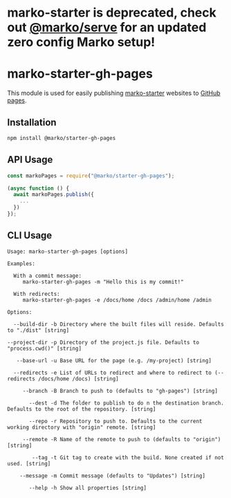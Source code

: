 # marko-starter is deprecated, check out [@marko/serve](https://github.com/marko-js/cli/blob/master/packages/serve/README.md) for an updated zero config Marko setup!

# marko-starter-gh-pages

This module is used for easily publishing [marko-starter](https://github.com/marko-js/marko-starter)
websites to [GitHub pages](https://pages.github.com/).

## Installation

```bash
npm install @marko/starter-gh-pages
```

## API Usage

```js
const markoPages = require("@marko/starter-gh-pages");

(async function () {
  await markoPages.publish({
    ...
  })
});
```

## CLI Usage

```
Usage: marko-starter-gh-pages [options]

Examples:

  With a commit message:
     marko-starter-gh-pages -m "Hello this is my commit!"

  With redirects:
     marko-starter-gh-pages -e /docs/home /docs /admin/home /admin

Options:

  --build-dir -b Directory where the built files will reside. Defaults to "./dist" [string]

--project-dir -p Directory of the project.js file. Defaults to "process.cwd()" [string]

   --base-url -u Base URL for the page (e.g. /my-project) [string]

  --redirects -e List of URLs to redirect and where to redirect to (--redirects /docs/home /docs) [string]

     --branch -B Branch to push to (defaults to "gh-pages") [string]

       --dest -d The folder to publish to do n the destination branch. Defaults to the root of the repository. [string]

       --repo -r Repository to push to. Defaults to the current working directory with "origin" remote. [string]

     --remote -R Name of the remote to push to (defaults to "origin") [string]

        --tag -t Git tag to create with the build. None created if not used. [string]

    --message -m Commit message (defaults to "Updates") [string]

       --help -h Show all properties [string]
```
